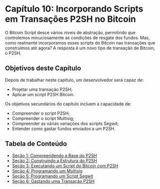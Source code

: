 # Capítulo 10: Incorporando Scripts em Transações P2SH no Bitcoin

O Bitcoin Script desce vários níveis de abstração, permitindo que controlemos minuciosamente as condições de resgate dos fundos. Mas, como realmente incorporamos esses scripts do Bitcoin nas transações que construímos até agora? A resposta é um novo tipo de transação de Bitcoin, o P2SH.

## Objetivos deste Capítulo

Depois de trabalhar neste capítulo, um desenvolvedor será capaz de:

   * Projetar uma transação P2SH;
   * Aplicar um script P2SH Bitcoin.

Os objetivos secundários do capítulo incluem a capacidade de:

   * Compreender o script P2SH;
   * Compreender o script Multisig;
   * Compreender as várias variações dos scripts Segwit;
   * Entender como gastar fundos enviados a um P2SH.

## Tabela de Conteúdo

* [Seção 1: Compreendendo a Base do P2SH](10_1_Understanding_the_Foundation_of_P2SH.md)
* [Seção 2: Construindo a Estrutura do P2SH](10_2_Building_the_Structure_of_P2SH.md)
* [Seção 3: Executando um Script do Bitcoin com P2SH](10_3_Running_a_Bitcoin_Script_with_P2SH.md)
* [Seção 4: Programando um Multisig](10_4_Scripting_a_Multisig.md)
* [Seção 5: Programando um Script Segwit](10_5_Scripting_a_Segwit_Script.md)
* [Seção 6: Gastando uma Transação P2SH](10_6_Spending_a_P2SH_Transaction.md)